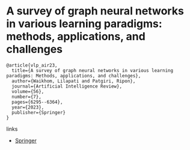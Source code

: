 # A survey of graph neural networks in various learning paradigms: methods, applications, and challenges

```
@article{vlp_air23,
  title={A survey of graph neural networks in various learning paradigms: Methods, applications, and challenges},
  author={Waikhom, Lilapati and Patgiri, Ripon},
  journal={Artificial Intelligence Review},
  volume={56},
  number={7},
  pages={6295--6364},
  year={2023},
  publisher={Springer}
}
```

links
- [Springer](https://link.springer.com/article/10.1007/s10462-022-10321-2)
